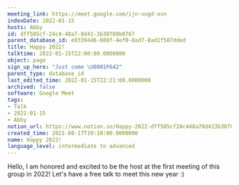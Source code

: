 ```yaml
---
meeting_link: https://meet.google.com/ijn-vugd-osn
indexDate: 2022-01-15
hosts: Abby
id: dff585cf-24c4-48a7-8d41-3b30708b0767
parent_database_id: e9339446-880f-4ef0-8ad7-8ad1f507dded
title: Happy 2022!
talktime: 2022-01-15T22:00:00.0000000
object: page
sign_up_here: "Just come \U0001F642"
parent_type: database_id
last_edited_time: 2022-01-15T22:21:00.0000000
archived: false
software: Google Meet
tags:
- Talk
- 2022-01-15
- Abby
notion_url: https://www.notion.so/Happy-2022-dff585cf24c448a78d413b30708b0767
created_time: 2021-08-17T19:10:00.0000000
name: Happy 2022!
language_level: intermediate to advanced
---
```


Hello, I am honored and excited to be the host at the first meeting of this group in 2022! Let's have a free talk to meet this new year :)





